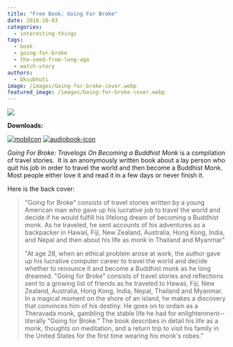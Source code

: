 ```yaml
---
title: "Free Book: Going For Broke"
date: 2018-10-03
categories: 
  - interesting-things
tags: 
  - book
  - going-for-broke
  - the-seed-from-long-ago
  - watch-story
authors: 
  - bksubhuti
image: /images/Going-for-broke-cover.webp
featured_image: /images/Going-for-broke-cover.webp
---
```


[![](/images/Going-for-broke-cover-198x300.webp)](https://americanmonk.org/wp-content/uploads/2018/10/Going-for-broke-cover.webp)

**Downloads:**

[![mobiIcon](/images/pdficon.webp)](assets/going-for-broke-travelogs-on-becoming-a-buddhist-monk.pdf) [![audiobook-icon](/images/audiobook-icon.webp)](https://archive.org/details/17GoingForBrokeTravelogsOnBecomingABuddhistMonk) 

_Going For Broke: Travelogs On Becoming a Buddhist Monk_ is a compilation of travel stories.  It is an anonymously written book about a lay person who quit his job in order to travel the world and then become a Buddhist Monk.  Most people either love it and read it in a few days or never finish it.

Here is the back cover:

> "Going for Broke" consists of travel stories written by a young American man who gave up his lucrative job to travel the world and decide if he would fulfill his lifelong dream of becoming a Buddhist monk. As he traveled, he sent accounts of his adventures as a backpacker in Hawaii, Fiji, New Zealand, Australia, Hong Kong, India, and Nepal and then about his life as monk in Thailand and Myanmar"
> 
> "At age 28, when an ethical problem arose at work, the author gave up his lucrative computer career to travel the world and decide whether to renounce it and become a Buddhist monk as he long dreamed. "Going for Broke" consists of travel stories and reflections sent to a growing list of friends as he traveled to Hawaii, Fiji, New Zealand, Australia, Hong Kong, India, Nepal, Thailand and Myanmar. In a magical moment on the shore of an island, he makes a discovery that convinces him of his destiny. He goes on to ordain as a Theravada monk, gambling the stable life he had for enlightenment-- literally "Going for Broke." The book describes in detail his life as a monk, thoughts on meditation, and a return trip to visit his family in the United States for the first time wearing his monk's robes."